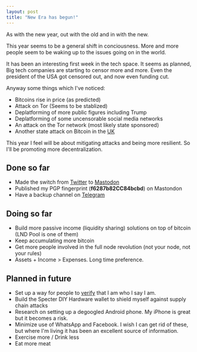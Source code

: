 ```yaml
---
layout: post
title: "New Era has begun!"
---
```


As with the new year, out with the old and in with the new.

This year seems to be a general shift in conciousness. More and more people seem to be waking up to the issues going on in the world.

It has been an interesting first week in the tech space. It seems as planned, Big tech companies are starting to censor more and more. Even the president of the USA got censored out, and now even funding cut.

Anyway some things which I've noticed:

* Bitcoins rise in price (as predicted)
* Attack on Tor (Seems to be stablized)
* Deplatforming of more public figures including Trump
* Deplatforming of some uncensorable social media networks
* An attack on the Tor network (most likely state sponsored)
* Another state attack on Bitcoin in the [UK](https://www.uniswapnews.com/bitcoin-investors-get-banned-from-hsbc-and-other-uk-banks/)

This year I feel will be about mitigating attacks and being more resilient. So I'll be promoting more decentralization.

## Done so far

* Made the switch from [Twitter](https://twitter.com/nolim1t) to [Mastodon](https://bitcoinhackers.org/@nolim1t)
* Published my PGP fingerprint (**f6287b82CC84bcbd**) on Mastondon
* Have a backup channel on [Telegram](https://t.me/nolim1tcoblog)

## Doing so far

* Build more passive income (liquidity sharing) solutions on top of bitcoin (LND Pool is one of them)
* Keep accumulating more bitcoin
* Get more people involved in the full node revolution (not your node, not your rules)
* Assets + Income > Expenses. Long time preference.

## Planned in future

* Set up a way for people to [verify](https://nolim1t.co/key/pgpkey.asc.txt) that I am who I say I am.
* Build the Specter DIY Hardware wallet to shield myself against supply chain attacks
* Research on setting up a degoogled Android phone. My iPhone is great but it becomes a risk.
* Minimize use of WhatsApp and Facebook. I wish I can get rid of these, but where I'm living it has been an excellent source of information.
* Exercise more / Drink less
* Eat more meat
